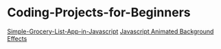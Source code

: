 # Coding-Projects-for-Beginners
[Simple-Grocery-List-App-in-Javascript](https://ntv170491.github.io/Coding-Projects-for-Beginners/Simple-Grocery-List-App-in-Javascript)
[Javascript Animated Background Effects](https://ntv170491.github.io/Coding-Projects-for-Beginners/JavascriptAnimatedBackgroundEffects)
